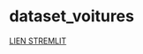 # dataset_voitures


[LIEN STREMLIT](https://camillemagnette-dataset-voitures-presentation-du-projet-qdp9qu.streamlit.app/)
